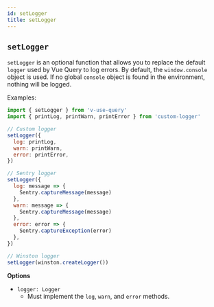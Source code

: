 ```yaml
---
id: setLogger
title: setLogger
---
```


## `setLogger`

`setLogger` is an optional function that allows you to replace the default `logger` used by Vue Query to log errors. By default, the `window.console` object is used. If no global `console` object is found in the environment, nothing will be logged.

Examples:

```js
import { setLogger } from 'v-use-query'
import { printLog, printWarn, printError } from 'custom-logger'

// Custom logger
setLogger({
  log: printLog,
  warn: printWarn,
  error: printError,
})

// Sentry logger
setLogger({
  log: message => {
    Sentry.captureMessage(message)
  },
  warn: message => {
    Sentry.captureMessage(message)
  },
  error: error => {
    Sentry.captureException(error)
  },
})

// Winston logger
setLogger(winston.createLogger())
```

**Options**

- `logger: Logger`
  - Must implement the `log`, `warn`, and `error` methods.
